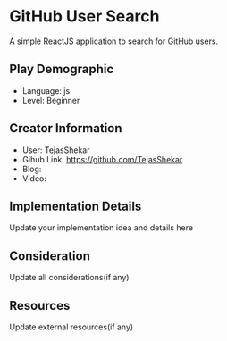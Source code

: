 # GitHub User Search

A simple ReactJS application to search for GitHub users.

## Play Demographic

- Language: js
- Level: Beginner

## Creator Information

- User: TejasShekar
- Gihub Link: https://github.com/TejasShekar
- Blog: 
- Video: 

## Implementation Details

Update your implementation idea and details here

## Consideration

Update all considerations(if any)

## Resources

Update external resources(if any)
